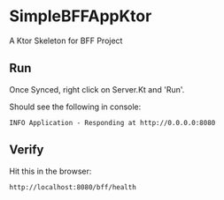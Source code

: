 # SimpleBFFAppKtor
A Ktor Skeleton for BFF Project

## Run 

Once Synced, right click on Server.Kt and 'Run'.

Should see the following in console:

    INFO Application - Responding at http://0.0.0.0:8080


## Verify

Hit this in the browser:

    http://localhost:8080/bff/health